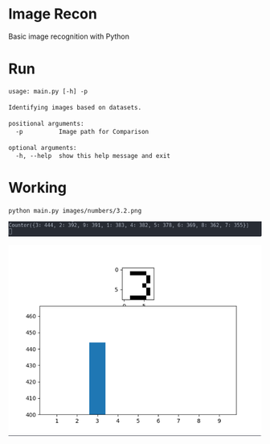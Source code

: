 # Image Recon

Basic image recognition with Python

# Run
```
usage: main.py [-h] -p

Identifying images based on datasets.

positional arguments:
  -p          Image path for Comparison

optional arguments:
  -h, --help  show this help message and exit
  ```

# Working

`python main.py images/numbers/3.2.png`

![Counter](https://raw.githubusercontent.com/abdullahwaqar/image-recon/master/images/screenshots/Screenshot_20180708_193948.png)

![Plot](https://raw.githubusercontent.com/abdullahwaqar/image-recon/master/images/screenshots/Screenshot_20180708_193931.png)
